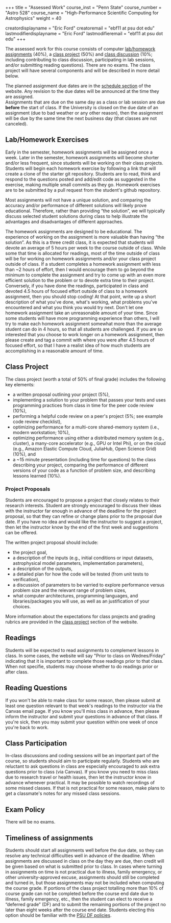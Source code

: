 +++
title = "Assessed Work"
course_inst = "Penn State"
course_number = "Astro 528"
course_name = "High-Performance Scientific Computing for Astrophysics"
weight = 40

creatordisplayname = "Eric Ford"
creatoremail = "ebf11 at psu dot edu"
lastmodifierdisplayname = "Eric Ford"
lastmodifieremail = "ebf11 at psu dot edu"
+++

The assessed work for this course consists of computer [lab/homework assignments](/syllabus/#labhomework_exercises) (40%),  a [class project](/syllabus/#class_project) (50%) and [class discussion](/syllabus/#class_participation) (10%; including contributing to class discussion, participating in lab sessions, and/or submitting reading questions).  There are no exams.  The class project will have several components and will be described in more detail below.

The planned assignment due dates are in the [schedule section](/schedule/) of the website.  Any revision to the due dates will be announced at the time they are assigned.  
Assignments that are due on the same day as a class or lab session are due **before** the start of class.
If the University is closed on the due date of an assignment (due to bad weather or any other reason), then the assignment will be due by the same time the next business day (that classes are not canceled).


## Lab/Homework Exercises
Early in the semester, homework assignments will be assigned once a week.  Later in the semester, homework assignments will become shorter and/or less frequent, since students will be working on their class projects.  Students will begin each homework exercise by following a link that will create a clone of the starter git repository.  Students are to read, think and respond to the questions posted and add/edit code as suggested in the exercise, making multiple small commits as they go.   Homework exercises are to be submitted by a pull request from the student's github repository.  

Most assignments will not have a unique solution, and comparing the accuracy and/or performance of different solutions will likely prove educational.  Therefore, rather than providing “the solution”, we will typically discuss selected student solutions during class to help illustrate the advantages and disadvantages of different approaches.

The homework assignments are designed to be educational.  The experience of working on the assignment is more valuable than having “the solution”.  As this is a three credit class, it is expected that students will devote an average of 5 hours per week to the course outside of class.  While some that time is allocated for readings, most of the time outside of class will be for working on homework assignments and/or your class project outside of class.  If a student completes a homework assignment with less than ~2 hours of effort, then I would encourage them to go beyond the minimum to complete the assignment and try to come up with an even more efficient solution to the problem or to devote extra time to their project.  Conversely, if you have done the readings, participated in class and devoted 4.5 hours of focused effort outside of class to a homework assignment, then you should stop coding!  At that point, write up a short description of what you've done, what's working, what problems you've encountered and what you think you would try next.  Don't let one homework assignment take an unreasonable amount of your time.  Since some students will have more programming experience than others, I will try to make each homework assignment somewhat more than the average student can do in 4 hours, so that all students are challenged.  If you are so interested that you choose to work longer on a homework assignment, then please create and tag a commit with where you were after 4.5 hours of focused effort, so that I have a realist idea of how much students are accomplishing in a reasonable amount of time.

## Class Project
The class project (worth a total of 50% of final grade) includes the following key elements:

- a written proposal outlining your project (5%),
- implementing a solution to your problem that passes your tests and uses programming practices from class in time for the peer code review (10%),
- performing a helpful code review on a peer's project (5%; see example code review checklist),
- optimizing performance for a multi-core shared-memory system (i.e., modern workstation; 10%),
- optimizing performance using either a distributed memory system (e.g., cluster), a many-core accelerator (e.g., GPU or Intel Phi), or on the cloud (e.g., Amazon Elastic Compute Cloud, JuliaHub, Open Science Grid) (10%), and
- a ~15 minute presentation (including time for questions) to the class describing your project, comparing the performance of different versions of your code as a function of problem size, and describing lessons learned (10%).

### Project Proposals
Students are encouraged to propose a project that closely relates to their research interests.  Student are strongly encouraged to discuss their ideas with the instructor far enough in advance of the deadline for the project proposal, so that they can refine or change plans prior to the proposal due date.  If you have no idea and would like the instructor to suggest a project, then let the instructor know by the end of the first week and suggestions can be offered.

The written project proposal should include:
- the project goal,
- a description of the inputs (e.g., initial conditions or input datasets, astrophysical model parameters, implementation parameters),
- a description of the outputs,
- a detailed plan for how the code will be tested (from unit tests to verification),
- a discussion of parameters to be varried to explore performance versus problem size and the relevant range of problem sizes,
- what computer architectures, programming languages, and libraries/packages you will use, as well as an justification of your choices.

More information about the expectations for class projects and grading rubrics are provided in the [class project](/project//) section of the website.

## Readings 
Students will be expected to read assignments to complement lessons in class.  In some cases, the website will say "Prior to class on Wednes/Friday"  indicating that it is important to complete those readings prior to that class.  When not specifie, students may choose whether to do readings prior or after class.  

##  Reading Questions
If you won't be able to make class for some reason, then please submit at least one question relevant to that week's readings to the instructor via the Canvas email page.  If you know you'll miss class in advance, then please inform the instructor and submit your questions in advance of that class.  If you're sick, then you may submit your question within one week of once you're back to work.
<!--
All students should submit an average of at least one question per week about the week's readings via [TopHat](https://app.tophat.com/e/708625) by one hour before discussion-based classes (typically Wednesdays; as opposed to Fridays which will typically be lab-based classes).  There is a link to the course TopHat site inside the Canvas webpage.  Submitting well before class starts is important, so the instructor will have time to read the questions and organize the day’s discussion based on actual student questions.  You're also encouraged to take a look at questions submitted by other students and give a "thumbs up" to indicate those questions that you'd also like to be addressed in class.  In the event of technically difficulties, you can email your question to the instructor with "Astro 528 Reading Question" in the subject line.  
-->

## Class Participation
In-class discussions and coding sessions will be an important part of the course, so students should aim to participate regularly.  Students who are reluctant to ask questions in class are especially encouraged to ask extra questions prior to class (via Canvas).  If you know you need to miss class due to research travel or health issues, then let the instructor know in advance whenever practical.  It may be possible to watch recordings of some missed classes.  If that is not practical for some reason, make plans to get a classmate's notes for any missed class sessions.  

## Exam Policy
There will be no exams.  

## Timeliness of assignments
Students should start all assignments well before the due date, so they can resolve any technical difficulties well in advance of the deadline.  When assignments are discussed in class on the day they are due, then credit will be given based on what is submitted prior to class.  In cases where turning in assignments on time is not practical due to illness, family emergency, or other university-approved excuse, assignments should still be completed and turned in, but those assignments may not be included when computing the course grade.  If portions of the class project totalling more than 10% of course grade can not be completed before the course end date due to illness, family emergency, etc., then the student can elect to receive a “deferred grade” (DF) and to submit the remaining portions of the project no later than eight weeks after the course end date.  Students electing this option should be familiar with the [PSU DF policies](https://www.registrar.psu.edu/grades/deferred.cfm).

